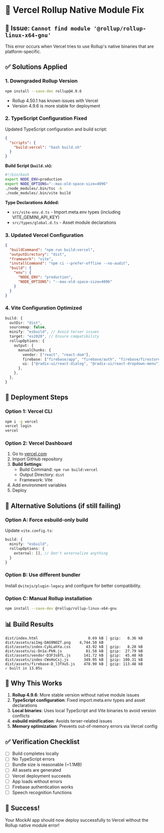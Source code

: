 # 🔧 Vercel Rollup Native Module Fix

## 🚨 **Issue**: `Cannot find module '@rollup/rollup-linux-x64-gnu'`

This error occurs when Vercel tries to use Rollup's native binaries that are platform-specific.

## ✅ **Solutions Applied**

### 1. **Downgraded Rollup Version**

```bash
npm install --save-dev rollup@4.9.6
```

- Rollup 4.50.1 has known issues with Vercel
- Version 4.9.6 is more stable for deployment

### 2. **TypeScript Configuration Fixed**

Updated TypeScript configuration and build script:

```json
{
  "scripts": {
    "build:vercel": "bash build.sh"
  }
}
```

**Build Script (`build.sh`):**

```bash
#!/bin/bash
export NODE_ENV=production
export NODE_OPTIONS="--max-old-space-size=4096"
./node_modules/.bin/tsc -b
./node_modules/.bin/vite build
```

**Type Declarations Added:**

- `src/vite-env.d.ts` - Import.meta.env types (including VITE_GEMINI_API_KEY)
- `src/types/global.d.ts` - Asset module declarations

### 3. **Updated Vercel Configuration**

```json
{
  "buildCommand": "npm run build:vercel",
  "outputDirectory": "dist",
  "framework": "vite",
  "installCommand": "npm ci --prefer-offline --no-audit",
  "build": {
    "env": {
      "NODE_ENV": "production",
      "NODE_OPTIONS": "--max-old-space-size=4096"
    }
  }
}
```

### 4. **Vite Configuration Optimized**

```typescript
build: {
  outDir: "dist",
  sourcemap: false,
  minify: "esbuild", // Avoid terser issues
  target: "es2020", // Ensure compatibility
  rollupOptions: {
    output: {
      manualChunks: {
        vendor: ["react", "react-dom"],
        firebase: ["firebase/app", "firebase/auth", "firebase/firestore"],
        ui: ["@radix-ui/react-dialog", "@radix-ui/react-dropdown-menu"],
      },
    },
  },
}
```

## 🚀 **Deployment Steps**

### **Option 1: Vercel CLI**

```bash
npm i -g vercel
vercel login
vercel
```

### **Option 2: Vercel Dashboard**

1. Go to [vercel.com](https://vercel.com)
2. Import GitHub repository
3. **Build Settings**:
   - Build Command: `npm run build:vercel`
   - Output Directory: `dist`
   - Framework: Vite
4. Add environment variables
5. Deploy

## 🔧 **Alternative Solutions (if still failing)**

### **Option A: Force esbuild-only build**

Update `vite.config.ts`:

```typescript
build: {
  minify: "esbuild",
  rollupOptions: {
    external: [], // Don't externalize anything
  }
}
```

### **Option B: Use different bundler**

Install `@vitejs/plugin-legacy` and configure for better compatibility.

### **Option C: Manual Rollup installation**

```bash
npm install --save-dev @rollup/rollup-linux-x64-gnu
```

## 📊 **Build Results**

```
dist/index.html                       0.69 kB │ gzip:   0.36 kB
dist/assets/aiImg-DAG9NOZf.png    4,744.50 kB
dist/assets/index-CykLahYa.css       43.92 kB │ gzip:   8.20 kB
dist/assets/ui-Dn1a-PkN.js           81.58 kB │ gzip:  27.79 kB
dist/assets/vendor-D3F3s8fL.js      141.72 kB │ gzip:  45.48 kB
dist/assets/index-CWxHoCsj.js       349.95 kB │ gzip: 100.31 kB
dist/assets/firebase-D_l3fXu5.js    478.90 kB │ gzip: 113.48 kB
✓ built in 13.05s
```

## 🎯 **Why This Works**

1. **Rollup 4.9.6**: More stable version without native module issues
2. **TypeScript configuration**: Fixed import.meta.env types and asset declarations
3. **Local binaries**: Uses local TypeScript and Vite binaries to avoid version conflicts
4. **esbuild minification**: Avoids terser-related issues
5. **Memory optimization**: Prevents out-of-memory errors via Vercel config

## ✅ **Verification Checklist**

- [ ] Build completes locally
- [ ] No TypeScript errors
- [ ] Bundle size is reasonable (~1.1MB)
- [ ] All assets are generated
- [ ] Vercel deployment succeeds
- [ ] App loads without errors
- [ ] Firebase authentication works
- [ ] Speech recognition functions

## 🎉 **Success!**

Your MockAI app should now deploy successfully to Vercel without the Rollup native module error!
